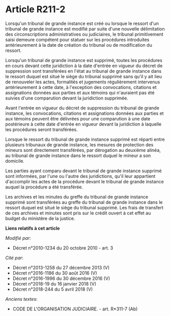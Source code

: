 # Article R211-2

Lorsqu'un tribunal de grande instance est créé ou lorsque le ressort d'un tribunal de grande instance est modifié par suite
d'une nouvelle délimitation des circonscriptions administratives ou judiciaires, le tribunal primitivement saisi demeure
compétent pour statuer sur les procédures introduites antérieurement à la date de création du tribunal ou de modification du
ressort.

Lorsqu'un tribunal de grande instance est supprimé, toutes les procédures en cours devant cette juridiction à la date
d'entrée en vigueur du décret de suppression sont transférées en l'état au tribunal de grande instance dans le ressort duquel
est situé le siège du tribunal supprimé sans qu'il y ait lieu de renouveler les actes, formalités et jugements régulièrement
intervenus antérieurement à cette date, à l'exception des convocations, citations et assignations données aux parties et aux
témoins qui n'auraient pas été suivies d'une comparution devant la juridiction supprimée. 

Avant l'entrée en vigueur du décret de suppression du tribunal de grande instance, les convocations, citations et
assignations données aux parties et aux témoins peuvent être délivrées pour une comparution à une date postérieure à cette
date d'entrée en vigueur devant la juridiction à laquelle les procédures seront transférées. 

Lorsque le ressort du tribunal de grande instance supprimé est réparti entre plusieurs tribunaux de grande instance, les
mesures de protection des mineurs sont directement transférées, par dérogation au deuxième alinéa, au tribunal de grande
instance dans le ressort duquel le mineur a son domicile. 

Les parties ayant comparu devant le tribunal de grande instance supprimé sont informées, par l'une ou l'autre des
juridictions, qu'il leur appartient d'accomplir les actes de la procédure devant le tribunal de grande instance auquel la
procédure a été transférée. 

Les archives et les minutes du greffe du tribunal de grande instance supprimé sont transférées au greffe du tribunal de
grande instance dans le ressort duquel est situé le siège du tribunal supprimé. Les frais de transfert de ces archives et
minutes sont pris sur le crédit ouvert à cet effet au budget du ministère de la justice.

**Liens relatifs à cet article**

_Modifié par_:

  - Décret n°2010-1234 du 20 octobre 2010 - art. 3

_Cité par_:

  - Décret n°2013-1258 du 27 décembre 2013 (V)
  - Décret n°2016-1186 du 30 août 2016 (V)
  - Décret n°2016-1996 du 30 décembre 2016 (V)
  - Décret n°2018-19 du 16 janvier 2018 (V)
  - Décret n°2018-244 du 5 avril 2018 (V)

_Anciens textes_:

  - CODE DE L'ORGANISATION JUDICIAIRE. - art. R*311-7 (Ab)
